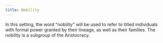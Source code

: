 ```yaml
---
title: Nobility
---
```


In this setting, the word “nobility” will be used to refer to titled individuals with formal power granted by their lineage, as well as their families. The nobility is a subgroup of the Aristocracy.